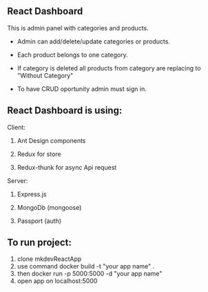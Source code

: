 React Dashboard
-
This is admin panel with categories and products.

- Admin can add/delete/update categories or products.

- Each product belongs to one category. 

- If category is deleted all products from category are replacing to "Without Category"

- To have CRUD oportunity admin must sign in.


React Dashboard is using:
-

Client:

1. Ant Design components

2. Redux for store

3. Redux-thunk for async Api request

Server:

1. Express.js

2. MongoDb (mongoose)

3. Passport (auth)

To run project:
-
1. clone mkdevReactApp
2. use command docker build -t "your app name" .
3. then docker run -p 5000:5000 -d "your app name"
4. open app on localhost:5000

